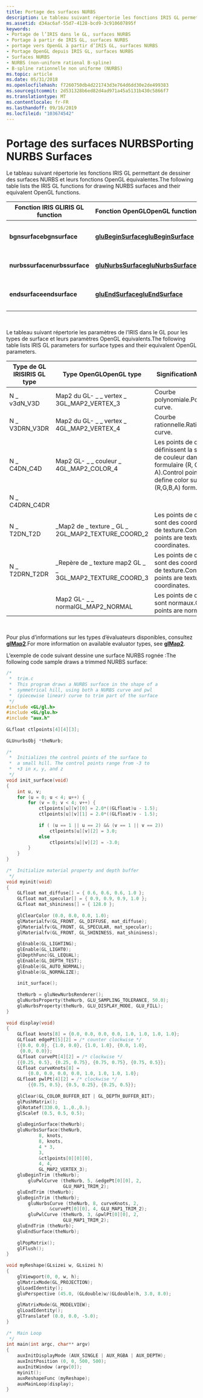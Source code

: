 ```yaml
---
title: Portage des surfaces NURBS
description: Le tableau suivant répertorie les fonctions IRIS GL permettant de dessiner des surfaces NURBS et leurs fonctions OpenGL équivalentes.
ms.assetid: d34ac6af-55d7-4128-bcd9-3c910607895f
keywords:
- Portage de l’IRIS dans le GL, surfaces NURBS
- Portage à partir de IRIS GL, surfaces NURBS
- portage vers OpenGL à partir d’IRIS GL, surfaces NURBS
- Portage OpenGL depuis IRIS GL, surfaces NURBS
- Surfaces NURBS
- NURBS (non-uniform rational B-spline)
- B-spline rationnelle non uniforme (NURBS)
ms.topic: article
ms.date: 05/31/2018
ms.openlocfilehash: f7260750db4d221743d3e764d6dd30e2de499383
ms.sourcegitcommit: 2d531328b6ed82d4ad971a45a5131b430c5866f7
ms.translationtype: MT
ms.contentlocale: fr-FR
ms.lasthandoff: 09/16/2019
ms.locfileid: "103674542"
---
```

# <a name="porting-nurbs-surfaces"></a><span data-ttu-id="c8ad0-110">Portage des surfaces NURBS</span><span class="sxs-lookup"><span data-stu-id="c8ad0-110">Porting NURBS Surfaces</span></span>

<span data-ttu-id="c8ad0-111">Le tableau suivant répertorie les fonctions IRIS GL permettant de dessiner des surfaces NURBS et leurs fonctions OpenGL équivalentes.</span><span class="sxs-lookup"><span data-stu-id="c8ad0-111">The following table lists the IRIS GL functions for drawing NURBS surfaces and their equivalent OpenGL functions.</span></span>



| <span data-ttu-id="c8ad0-112">Fonction IRIS GL</span><span class="sxs-lookup"><span data-stu-id="c8ad0-112">IRIS GL function</span></span> | <span data-ttu-id="c8ad0-113">Fonction OpenGL</span><span class="sxs-lookup"><span data-stu-id="c8ad0-113">OpenGL function</span></span>                            | <span data-ttu-id="c8ad0-114">Signification</span><span class="sxs-lookup"><span data-stu-id="c8ad0-114">Meaning</span></span>                       |
|------------------|--------------------------------------------|-------------------------------|
| <span data-ttu-id="c8ad0-115">**bgnsurface**</span><span class="sxs-lookup"><span data-stu-id="c8ad0-115">**bgnsurface**</span></span>   | [<span data-ttu-id="c8ad0-116">**gluBeginSurface**</span><span class="sxs-lookup"><span data-stu-id="c8ad0-116">**gluBeginSurface**</span></span>](glubeginsurface.md) | <span data-ttu-id="c8ad0-117">Commence une définition de surface.</span><span class="sxs-lookup"><span data-stu-id="c8ad0-117">Begins a surface definition.</span></span>  |
| <span data-ttu-id="c8ad0-118">**nurbssurface**</span><span class="sxs-lookup"><span data-stu-id="c8ad0-118">**nurbssurface**</span></span> | [<span data-ttu-id="c8ad0-119">**gluNurbsSurface**</span><span class="sxs-lookup"><span data-stu-id="c8ad0-119">**gluNurbsSurface**</span></span>](glunurbssurface.md) | <span data-ttu-id="c8ad0-120">Spécifie les attributs de surface.</span><span class="sxs-lookup"><span data-stu-id="c8ad0-120">Specifies surface attributes.</span></span> |
| <span data-ttu-id="c8ad0-121">**endsurface**</span><span class="sxs-lookup"><span data-stu-id="c8ad0-121">**endsurface**</span></span>   | [<span data-ttu-id="c8ad0-122">**gluEndSurface**</span><span class="sxs-lookup"><span data-stu-id="c8ad0-122">**gluEndSurface**</span></span>](gluendsurface.md)     | <span data-ttu-id="c8ad0-123">Termine une définition de surface.</span><span class="sxs-lookup"><span data-stu-id="c8ad0-123">Ends a surface definition.</span></span>    |



 

<span data-ttu-id="c8ad0-124">Le tableau suivant répertorie les paramètres de l’IRIS dans le GL pour les types de surface et leurs paramètres OpenGL équivalents.</span><span class="sxs-lookup"><span data-stu-id="c8ad0-124">The following table lists IRIS GL parameters for surface types and their equivalent OpenGL parameters.</span></span>



| <span data-ttu-id="c8ad0-125">Type de GL IRIS</span><span class="sxs-lookup"><span data-stu-id="c8ad0-125">IRIS GL type</span></span> | <span data-ttu-id="c8ad0-126">Type OpenGL</span><span class="sxs-lookup"><span data-stu-id="c8ad0-126">OpenGL type</span></span>                 | <span data-ttu-id="c8ad0-127">Signification</span><span class="sxs-lookup"><span data-stu-id="c8ad0-127">Meaning</span></span>                                                |
|--------------|-----------------------------|--------------------------------------------------------|
| <span data-ttu-id="c8ad0-128">N \_ v3d</span><span class="sxs-lookup"><span data-stu-id="c8ad0-128">N\_V3D</span></span>       | <span data-ttu-id="c8ad0-129">Map2 du GL- \_ \_ vertex \_ 3</span><span class="sxs-lookup"><span data-stu-id="c8ad0-129">GL\_MAP2\_VERTEX\_3</span></span>         | <span data-ttu-id="c8ad0-130">Courbe polynomiale.</span><span class="sxs-lookup"><span data-stu-id="c8ad0-130">Polynomial curve.</span></span>                                      |
| <span data-ttu-id="c8ad0-131">N \_ V3DR</span><span class="sxs-lookup"><span data-stu-id="c8ad0-131">N\_V3DR</span></span>      | <span data-ttu-id="c8ad0-132">Map2 du GL- \_ \_ vertex \_ 4</span><span class="sxs-lookup"><span data-stu-id="c8ad0-132">GL\_MAP2\_VERTEX\_4</span></span>         | <span data-ttu-id="c8ad0-133">Courbe rationnelle.</span><span class="sxs-lookup"><span data-stu-id="c8ad0-133">Rational curve.</span></span>                                        |
| <span data-ttu-id="c8ad0-134">N \_ C4D</span><span class="sxs-lookup"><span data-stu-id="c8ad0-134">N\_C4D</span></span>       | <span data-ttu-id="c8ad0-135">Map2 GL- \_ \_ couleur \_ 4</span><span class="sxs-lookup"><span data-stu-id="c8ad0-135">GL\_MAP2\_COLOR\_4</span></span>          | <span data-ttu-id="c8ad0-136">Les points de contrôle définissent la surface de couleur dans le formulaire (R, G, B, A).</span><span class="sxs-lookup"><span data-stu-id="c8ad0-136">Control points define color surface in (R,G,B,A) form.</span></span> |
| <span data-ttu-id="c8ad0-137">N \_ C4DR</span><span class="sxs-lookup"><span data-stu-id="c8ad0-137">N\_C4DR</span></span>      |                             |                                                        |
| <span data-ttu-id="c8ad0-138">N \_ T2D</span><span class="sxs-lookup"><span data-stu-id="c8ad0-138">N\_T2D</span></span>       | <span data-ttu-id="c8ad0-139">\_Map2 de \_ texture \_ GL \_ 2</span><span class="sxs-lookup"><span data-stu-id="c8ad0-139">GL\_MAP2\_TEXTURE\_COORD\_2</span></span> | <span data-ttu-id="c8ad0-140">Les points de contrôle sont des coordonnées de texture.</span><span class="sxs-lookup"><span data-stu-id="c8ad0-140">Control points are texture coordinates.</span></span>                |
| <span data-ttu-id="c8ad0-141">N \_ T2DR</span><span class="sxs-lookup"><span data-stu-id="c8ad0-141">N\_T2DR</span></span>      | <span data-ttu-id="c8ad0-142">\_Repère de \_ texture map2 GL \_ \_ 3</span><span class="sxs-lookup"><span data-stu-id="c8ad0-142">GL\_MAP2\_TEXTURE\_COORD\_3</span></span> | <span data-ttu-id="c8ad0-143">Les points de contrôle sont des coordonnées de texture.</span><span class="sxs-lookup"><span data-stu-id="c8ad0-143">Control points are texture coordinates.</span></span>                |
|              | <span data-ttu-id="c8ad0-144">Map2 GL- \_ \_ normal</span><span class="sxs-lookup"><span data-stu-id="c8ad0-144">GL\_MAP2\_NORMAL</span></span>            | <span data-ttu-id="c8ad0-145">Les points de contrôle sont normaux.</span><span class="sxs-lookup"><span data-stu-id="c8ad0-145">Control points are normals.</span></span>                            |



 

<span data-ttu-id="c8ad0-146">Pour plus d’informations sur les types d’évaluateurs disponibles, consultez [**glMap2**](glmap2.md).</span><span class="sxs-lookup"><span data-stu-id="c8ad0-146">For more information on available evaluator types, see [**glMap2**](glmap2.md).</span></span>

<span data-ttu-id="c8ad0-147">L’exemple de code suivant dessine une surface NURBS rognée :</span><span class="sxs-lookup"><span data-stu-id="c8ad0-147">The following code sample draws a trimmed NURBS surface:</span></span>


```C++
/* 
 *  trim.c 
 *  This program draws a NURBS surface in the shape of a 
 *  symmetrical hill, using both a NURBS curve and pwl 
 *  (piecewise linear) curve to trim part of the surface 
 */ 
#include <GL/gl.h> 
#include <GL/glu.h> 
#include "aux.h" 
 
GLfloat ctlpoints[4][4][3]; 
 
GLUnurbsObj *theNurb; 
 
/* 
 *  Initializes the control points of the surface to  
 *  a small hill. The control points range from -3 to  
 *  +3 in x, y, and z 
 */ 
void init_surface(void) 
{ 
    int u, v; 
    for (u = 0; u < 4; u++) { 
        for (v = 0; v < 4; v++) { 
            ctlpoints[u][v][0] = 2.0*((GLfloat)u - 1.5); 
            ctlpoints[u][v][1] = 2.0*((GLfloat)v - 1.5); 
 
            if ( (u == 1 || u == 2) && (v == 1 || v == 2)) 
                ctlpoints[u][v][2] = 3.0; 
            else 
                ctlpoints[u][v][2] = -3.0; 
        } 
    } 
} 
 
/*  Initialize material property and depth buffer 
 */ 
void myinit(void) 
{ 
    GLfloat mat_diffuse[] = { 0.6, 0.6, 0.6, 1.0 }; 
    GLfloat mat_specular[] = { 0.9, 0.9, 0.9, 1.0 }; 
    GLfloat mat_shininess[] = { 128.0 }; 
 
    glClearColor (0.0, 0.0, 0.0, 1.0); 
    glMaterialfv(GL_FRONT, GL_DIFFUSE, mat_diffuse); 
    glMaterialfv(GL_FRONT, GL_SPECULAR, mat_specular); 
    glMaterialfv(GL_FRONT, GL_SHININESS, mat_shininess); 
 
    glEnable(GL_LIGHTING); 
    glEnable(GL_LIGHT0); 
    glDepthFunc(GL_LEQUAL); 
    glEnable(GL_DEPTH_TEST); 
    glEnable(GL_AUTO_NORMAL); 
    glEnable(GL_NORMALIZE); 
 
    init_surface(); 
 
    theNurb = gluNewNurbsRenderer(); 
    gluNurbsProperty(theNurb, GLU_SAMPLING_TOLERANCE, 50.0); 
    gluNurbsProperty(theNurb, GLU_DISPLAY_MODE, GLU_FILL); 
} 
 
void display(void) 
{ 
    GLfloat knots[8] = {0.0, 0.0, 0.0, 0.0, 1.0, 1.0, 1.0, 1.0}; 
    GLfloat edgePt[5][2] = /* counter clockwise */ 
    {{0.0, 0.0}, {1.0, 0.0}, {1.0, 1.0}, {0.0, 1.0}, 
     {0.0, 0.0}}; 
    GLfloat curvePt[4][2] = /* clockwise */ 
    {{0.25, 0.5}, {0.25, 0.75}, {0.75, 0.75}, {0.75, 0.5}}; 
    GLfloat curveKnots[8] = 
        {0.0, 0.0, 0.0, 0.0, 1.0, 1.0, 1.0, 1.0}; 
    GLfloat pwlPt[4][2] = /* clockwise */ 
        {{0.75, 0.5}, {0.5, 0.25}, {0.25, 0.5}}; 
 
    glClear(GL_COLOR_BUFFER_BIT | GL_DEPTH_BUFFER_BIT); 
    glPushMatrix(); 
    glRotatef(330.0, 1.,0.,0.); 
    glScalef (0.5, 0.5, 0.5); 
 
    gluBeginSurface(theNurb); 
    gluNurbsSurface(theNurb, 
            8, knots, 
            8, knots, 
            4 * 3, 
            3, 
            &ctlpoints[0][0][0], 
            4, 4, 
            GL_MAP2_VERTEX_3); 
    gluBeginTrim (theNurb); 
        gluPwlCurve (theNurb, 5, &edgePt[0][0], 2, 
                     GLU_MAP1_TRIM_2); 
    gluEndTrim (theNurb); 
    gluBeginTrim (theNurb); 
        gluNurbsCurve (theNurb, 8, curveKnots, 2, 
                &curvePt[0][0], 4, GLU_MAP1_TRIM_2); 
        gluPwlCurve (theNurb, 3, &pwlPt[0][0], 2, 
                     GLU_MAP1_TRIM_2); 
    gluEndTrim (theNurb); 
    gluEndSurface(theNurb); 
 
    glPopMatrix(); 
    glFlush(); 
} 
 
void myReshape(GLsizei w, GLsizei h) 
{ 
    glViewport(0, 0, w, h); 
    glMatrixMode(GL_PROJECTION); 
    glLoadIdentity(); 
    gluPerspective (45.0, (GLdouble)w/(GLdouble)h, 3.0, 8.0); 
 
    glMatrixMode(GL_MODELVIEW); 
    glLoadIdentity(); 
    glTranslatef (0.0, 0.0, -5.0); 
} 
 
/*  Main Loop 
 */ 
int main(int argc, char** argv) 
{ 
    auxInitDisplayMode (AUX_SINGLE | AUX_RGBA | AUX_DEPTH); 
    auxInitPosition (0, 0, 500, 500); 
    auxInitWindow (argv[0]); 
    myinit(); 
    auxReshapeFunc (myReshape); 
    auxMainLoop(display); 
}
```



 

 




